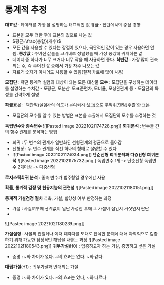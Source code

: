 # 통계적 추정
__대표값__ : 데이터를 가장 잘 설명하는 대표적인 값
__평균__ : 집단에서의 중심 경향
 - 표본을 모두 더한 후에 표본의 값으로 나눈 값
 - $평균=\frac{총합}{개수}$
 - 모든 값을 사용할 수 있다는 장점이 있으나, 극단적인 값이 있는 경우 사용하면 안됨.
__중앙값__ : 주어진 값들을 크기대로 정렬했을 때 가장 중앙에 위치하는 값
 - 데이터 중 하나가 너무 크거나 너무 작을 때 사용하면 좋다.
__최빈값__ : 가장 많이 관측되는 수, 즉 주어진 값 중에서 가장 자주 나오는 값
 - 자료가 숫자가 아니어도 사용할 수 있음(질적 자료에 많이 사용)

__모집단__ : 어떤 통계적 실험의 대상이 되는 모든 대상물
__모수__ : 모집단을 구성하는 데이터를 설명하는 수치값
	- 모평균, 모분산, 모표준편차, 모비율, 모상관관계 등
	- 모집단의 특성를 간략하게 설명

__확률표본__ : '객관적(실험자의 의도가 부여되지 않고)으로 무작위(랜덤)추출'한 표본
- 모집단의 모수를 알 수 있는 방법은 표본을 추출해서 모집단의 모수를 추정하는 것

__독립변수와 종속변수__
![[Pasted image 20221021174728.png]]
__회귀분석__ : 변수들 간의 함수 관계를 분석하는 방법
- 회귀 : 두 변수의 관계가 일반화된 선형관계의 평균으로 돌아감
- 선형성 : 두 변수 관계를 직선 하나의 형태로 설명할 수 있다.
- ![[Pasted image 20221021174934.png]]
__단순선형 회귀분석과 다중선형 회귀분석__
![[Pasted image 20221021175732.png]]
독립변수 1개 -> 단순선형
독립변수 2개이상 -> 다중선형


__로지스틱회귀 분석__ : 종속 변수가 범주형일 경우에만 사용


__확률, 통계적 검정 및 친공지능의 관련성__
![[Pasted image 20221021180151.png]]

__통계적 가설검정 절차__
추측, 가설, 합당성 여부 판정하는 과정
- 가설 : 사실여부에 관계없이 일단 가정한 후에 그 가설이 참인지 거짓인지 판단
- 
![[Pasted image 20221021180239.png]]

__가설설정__ : 사물의 관찰이나 여러 데이터를 토대로 인식한 문제에 대해 과학적으로 검증하기 위해 가능한 잠정적인 해답을 내놓는 과정
![[Pasted image 20221021180543.png]]
__귀무가설__(H0) : 입증하고자 하는 가설, 증명하고 싶은 가설
- 증명 : ~와 차이가 없다. ~의 효과는 없다. ~와 같다.

__대립가설__(H1) : 귀무가설과 반대되는 가설
- 증명 : ~와 차이가 있다. ~의 효과는 있다, ~와 다르다
